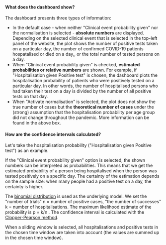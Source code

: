 #### What does the dashboard show?

The dashboard presents three types of information:

* In the default case - when neither "Clinical event probability given" nor the normalisation is selected - **absolute numbers** are displayed. Depending on the selected clinical event that is selected in the top-left panel of the website, the plot shows the number of positive tests taken on a particular day, the number of confirmed COVID-19 patients hospatalised or died on a day,, or the total number of tested persons on a day.
* When "Clinical event probability given" is checked, **estimated probabilities or relative numbers** are shown. For example, if "Hospitalisation given Positive test" is chosen, the dashboard plots the hospitalisation probability of patients who were positively tested on a particular day. In other words, the number of hospitalised persons who had taken their test on a day is divided by the number of all positive tests on that day.
* When "Activate normalisation" is selected, the plot does not show the true number of cases but the **theoretical number of cases** under the (strong) assumption that the hospitalisation probability per age group did not change throughout the pandemic. More information can be found in the above box.


#### How are the confidence intervals calculated?

Let's take the hospitalisation probability ("Hospitalisation given Positive test") as an example.

If the "Clinical event probability given" option is selected, the shown numbers can be interpreted as probabilities. This means that we get the estimated probability of a person being hospitalised when the person was tested positively on a specific day. The certainty of the estimation depends on the sample size: when many people had a positive test on a day, the certainty is higher.

The <a href="https://en.wikipedia.org/wiki/Binomial_distribution#Confidence_intervals" target="_blank">binomial distribution</a> is used as the underlying model. We set the "number of trials" n = number of positive cases, "the number of successes" k = number of hospitalisations. The maximum likelihood estimate of the probability is p = k/n . The confidence interval is calculated with the <a href="https://en.wikipedia.org/wiki/Binomial_proportion_confidence_interval#Clopper%E2%80%93Pearson_interval" target="_blank">Clopper-Pearson method</a>.

When a sliding window is selected, all hospitalisations and positive tests in the chosen time window are taken into account (the values are summed up in the chosen time window).
